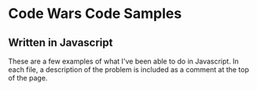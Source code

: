 # Code Wars Code Samples

## Written in Javascript 

These are a few examples of what I've been able to do in Javascript. In each file, a description of the problem is included as a comment at the top of the page. 